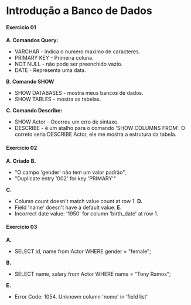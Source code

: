 # Introdução a Banco de Dados

#### Exercicio 01

**A. Comandos Query:**
- VARCHAR - indica o numero maximo de caracteres.
- PRIMARY KEY - Primeira coluna.
- NOT NULL - não pode ser preenchido vazio.
- DATE - Representa uma data.

**B. Comando SHOW**
- SHOW DATABASES - mostra meus bancos de dados.
- SHOW TABLES - mostra as tabelas.

**C. Comando Describe:**
- SHOW Actor - Ocorreu um erro de sintaxe.
- DESCRIBE - é um atalho para o comando 'SHOW COLUMNS FROM'. O correto seria DESCRIBE Actor, ele me mostra a estrutura da tabela.

#### Exercicio 02

**A. Criado**
**B.**
- "O campo 'gender' não tem um valor padrão",
- "Duplicate entry '002' for key 'PRIMARY'"

**C.**
- Column count doesn't match value count at row 1.
**D.**
- Field 'name' doesn't have a default value.
**E.**
- Incorrect date value: '1950' for column 'birth_date' at row 1.

#### Exercicio 03

**A.**
- SELECT id, name from Actor WHERE gender = "female";

**B.**
- SELECT name, salary from Actor WHERE name = "Tony Ramos";

**E.**
- Error Code: 1054. Unknown column 'nome' in 'field list'


